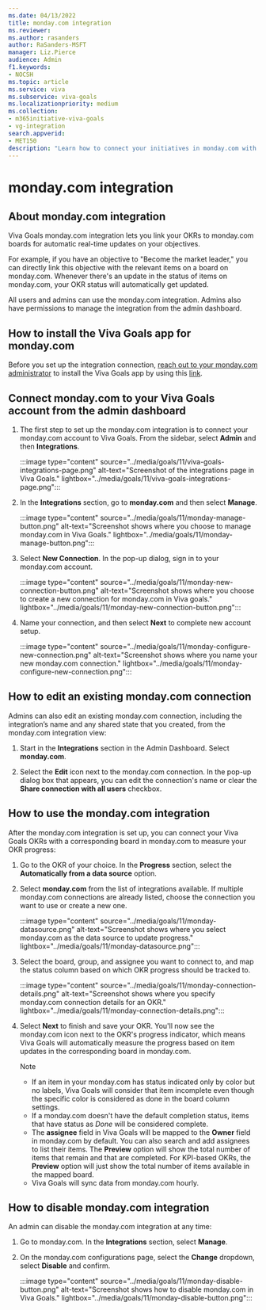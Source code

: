 ```yaml
---
ms.date: 04/13/2022
title: monday.com integration
ms.reviewer: 
ms.author: rasanders
author: RaSanders-MSFT
manager: Liz.Pierce
audience: Admin
f1.keywords:
- NOCSH
ms.topic: article
ms.service: viva
ms.subservice: viva-goals
ms.localizationpriority: medium
ms.collection:  
- m365initiative-viva-goals 
- vg-integration 
search.appverid:
- MET150
description: "Learn how to connect your initiatives in monday.com with Viva Goals."
---
```


# monday.com integration

## About monday.com integration

Viva Goals monday.com integration lets you link your OKRs to monday.com boards for automatic real-time updates on your objectives. 

For example, if you have an objective to "Become the market leader," you can directly link this objective with the relevant items on a board on monday.com. Whenever there's an update in the status of items on monday.com, your OKR status will automatically get updated.

All users and admins can use the monday.com integration. Admins also have permissions to manage the integration from the admin dashboard. 

## How to install the Viva Goals app for monday.com

Before you set up the integration connection, [reach out to your monday.com administrator](https://auth.monday.com/auth/login_monday/enter_slug?force_existing_account=true&oauth_payload_token=eyJhbGciOiJIUzI1NiJ9.eyJjbGllbnRfaWQiOiJiMTFlMmUxMDljOTdiMzcxYzAzYTk0YzRlNWQ4ZWNmZSIsInJlc3BvbnNlX3R5cGUiOiJpbnN0YWxsIiwib2F1dGhfdmVyc2lvbiI6Mn0.ld79ozTcYkdq5gD2eu60HSLoDeuNB_nb2bsOsmJzqyM) to install the Viva Goals app by using this [link](https://auth.monday.com/oauth2/authorize?client_id=1d353d6e717b0b9329a61b0a264499b4&response_type=install).

## Connect monday.com to your Viva Goals account from the admin dashboard

1. The first step to set up the monday.com integration is to connect your monday.com account to Viva Goals. From the sidebar, select **Admin** and then **Integrations**.

    :::image type="content" source="../media/goals/11/viva-goals-integrations-page.png" alt-text="Screenshot of the integrations page in Viva Goals." lightbox="../media/goals/11/viva-goals-integrations-page.png":::

2. In the **Integrations** section, go to **monday.com** and then select **Manage**. 

    :::image type="content" source="../media/goals/11/monday-manage-button.png" alt-text="Screenshot shows where you choose to manage monday.com in Viva Goals." lightbox="../media/goals/11/monday-manage-button.png":::

3. Select **New Connection**. In the pop-up dialog, sign in to your monday.com account. 

    :::image type="content" source="../media/goals/11/monday-new-connection-button.png" alt-text="Screenshot shows where you choose to create a new connection for monday.com in Viva goals." lightbox="../media/goals/11/monday-new-connection-button.png":::

4. Name your connection, and then select **Next** to complete new account setup.

    :::image type="content" source="../media/goals/11/monday-configure-new-connection.png" alt-text="Screenshot shows where you name your new monday.com connection." lightbox="../media/goals/11/monday-configure-new-connection.png":::

## How to edit an existing monday.com connection

Admins can also edit an existing monday.com connection, including the integration’s name and any shared state that you created, from the monday.com integration view: 

1. Start in the **Integrations** section in the Admin Dashboard. Select **monday.com**. 

2. Select the **Edit** icon next to the monday.com connection. In the pop-up dialog box that appears, you can edit the connection's name or clear the **Share connection with all users** checkbox. 

## How to use the monday.com integration

After the monday.com integration is set up, you can connect your Viva Goals OKRs with a corresponding board in monday.com to measure your OKR progress:

1. Go to the OKR of your choice. In the **Progress** section, select the **Automatically from a data source** option.

1. Select **monday.com** from the list of integrations available. If multiple monday.com connections are already listed, choose the connection you want to use or create a new one. 

    :::image type="content" source="../media/goals/11/monday-datasource.png" alt-text="Screenshot shows where you select monday.com as the data source to update progress." lightbox="../media/goals/11/monday-datasource.png":::

1. Select the board, group, and assignee you want to connect to, and map the status column based on which OKR progress should be tracked to. 

    :::image type="content" source="../media/goals/11/monday-connection-details.png" alt-text="Screenshot shows where you specify monday.com connection details for an OKR." lightbox="../media/goals/11/monday-connection-details.png":::

1. Select **Next** to finish and save your OKR. You'll now see the monday.com icon next to the OKR's progress indicator, which means Viva Goals will automatically measure the progress based on item updates in the corresponding board in monday.com. 

    > [!NOTE]
    >
    > - If an item in your monday.com has status indicated only by color but no labels, Viva Goals will consider that item incomplete even though the specific color is considered as done in the board column settings.
    > - If a monday.com doesn't have the default completion status, items that have status as *Done* will be considered complete.
    > - The **assignee** field in Viva Goals will be mapped to the **Owner** field in monday.com by default. You can also search and add assignees to list their items. The **Preview** option will show the total number of items that remain and that are completed. For KPI-based OKRs, the **Preview** option will just show the total number of items available in the mapped board.
    > - Viva Goals will sync data from monday.com hourly. 

## How to disable monday.com integration

An admin can disable the monday.com integration at any time: 

1. Go to monday.com. In the **Integrations** section, select **Manage**. 

2. On the monday.com configurations page, select the **Change** dropdown, select **Disable** and confirm. 

    :::image type="content" source="../media/goals/11/monday-disable-button.png" alt-text="Screenshot shows how to disable monday.com in Viva Goals." lightbox="../media/goals/11/monday-disable-button.png":::



